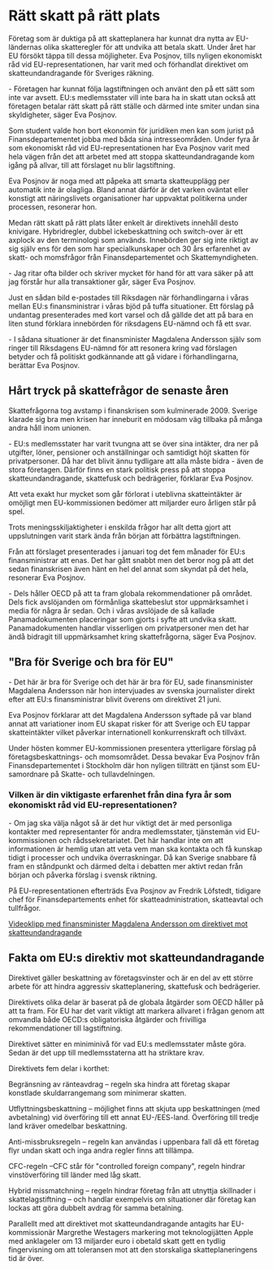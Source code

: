 # Rätt skatt på rätt plats

Företag som är duktiga på att skatteplanera har kunnat dra nytta av EU\-ländernas olika skatteregler för att undvika att betala skatt. Under året har EU försökt täppa till dessa möjligheter. Eva Posjnov, tills nyligen ekonomiskt råd vid EU\-representationen, har varit med och förhandlat direktivet om skatteundandragande för Sveriges räkning.


\- Företagen har kunnat följa lagstiftningen och använt den på ett sätt som inte var avsett. EU:s medlemsstater vill inte bara ha in skatt utan också att företagen betalar rätt skatt på rätt ställe och därmed inte smiter undan sina skyldigheter, säger Eva Posjnov.

Som student valde hon bort ekonomin för juridiken men kan som jurist på Finansdepartementet jobba med båda sina intresseområden. Under fyra år som ekonomiskt råd vid EU\-representationen har Eva Posjnov varit med hela vägen från det att arbetet med att stoppa skatteundandragande kom igång på allvar, till att förslaget nu blir lagstiftning.

Eva Posjnov är noga med att påpeka att smarta skatteupplägg per automatik inte är olagliga. Bland annat därför är det varken oväntat eller konstigt att näringslivets organisationer har uppvaktat politikerna under processen, resonerar hon.

Medan rätt skatt på rätt plats låter enkelt är direktivets innehåll desto knivigare. Hybridregler, dubbel ickebeskattning och switch\-over är ett axplock av den terminologi som används. Innebörden ger sig inte riktigt av sig själv ens för den som har specialkunskaper och 30 års erfarenhet av skatt\- och momsfrågor från Finansdepartementet och Skattemyndigheten.

\- Jag ritar ofta bilder och skriver mycket för hand för att vara säker på att jag förstår hur alla transaktioner går, säger Eva Posjnov.

Just en sådan bild e\-postades till Riksdagen när förhandlingarna i våras mellan EU:s finansministrar i våras bjöd på tuffa situationer. Ett förslag på undantag presenterades med kort varsel och då gällde det att på bara en liten stund förklara innebörden för riksdagens EU\-nämnd och få ett svar.

\- I sådana situationer är det finansminister Magdalena Andersson själv som ringer till Riksdagens EU\-nämnd för att resonera kring vad förslagen betyder och få politiskt godkännande att gå vidare i förhandlingarna, berättar Eva Posjnov.

## Hårt tryck på skattefrågor de senaste åren

Skattefrågorna tog avstamp i finanskrisen som kulminerade 2009\. Sverige klarade sig bra men krisen har inneburit en mödosam väg tillbaka på många andra håll inom unionen.

\- EU:s medlemsstater har varit tvungna att se över sina intäkter, dra ner på utgifter, löner, pensioner och anställningar och samtidigt höjt skatten för privatpersoner. Då har det blivit ännu tydligare att alla måste bidra \- även de stora företagen. Därför finns en stark politisk press på att stoppa skatteundandragande, skattefusk och bedrägerier, förklarar Eva Posjnov.

Att veta exakt hur mycket som går förlorat i uteblivna skatteintäkter är omöjligt men EU\-kommissionen bedömer att miljarder euro årligen står på spel.

Trots meningsskiljaktigheter i enskilda frågor har allt detta gjort att uppslutningen varit stark ända från början att förbättra lagstiftningen.

Från att förslaget presenterades i januari tog det fem månader för EU:s finansministrar att enas. Det har gått snabbt men det beror nog på att det sedan finanskrisen även hänt en hel del annat som skyndat på det hela, resonerar Eva Posjnov.

\- Dels håller OECD på att ta fram globala rekommendationer på området. Dels fick avslöjanden om förmånliga skattebeslut stor uppmärksamhet i media för några år sedan. Och i våras avslöjade de så kallade Panamadokumenten placeringar som gjorts i syfte att undvika skatt. Panamadokumenten handlar visserligen om privatpersoner men det har ändå bidragit till uppmärksamhet kring skattefrågorna, säger Eva Posjnov.

## "Bra för Sverige och bra för EU"

\- Det här är bra för Sverige och det här är bra för EU, sade finansminister Magdalena Andersson när hon intervjuades av svenska journalister direkt efter att EU:s finansministrar blivit överens om direktivet 21 juni.

Eva Posjnov förklarar att det Magdalena Andersson syftade på var bland annat att variationer inom EU skapat risker för att Sverige och EU tappar skatteintäkter vilket påverkar internationell konkurrenskraft och tillväxt.

Under hösten kommer EU\-kommissionen presentera ytterligare förslag på företagsbeskattnings\- och momsområdet. Dessa bevakar Eva Posjnov från Finansdepartementet i Stockholm där hon nyligen tillträtt en tjänst som EU\-samordnare på Skatte\- och tullavdelningen.

### Vilken är din viktigaste erfarenhet från dina fyra år som ekonomiskt råd vid EU\-representationen?

\- Om jag ska välja något så är det hur viktigt det är med personliga kontakter med representanter för andra medlemsstater, tjänstemän vid EU\-kommissionen och rådssekretariatet. Det här handlar inte om att informationen är hemlig utan att veta vem man ska kontakta och få kunskap tidigt i processer och undvika överraskningar. Då kan Sverige snabbare få fram en ståndpunkt och därmed delta i debatten mer aktivt redan från början och påverka förslag i svensk riktning.

På EU\-representationen efterträds Eva Posjnov av Fredrik Löfstedt, tidigare chef för Finansdepartements enhet för skatteadministration, skatteavtal och tullfrågor.

[Videoklipp med finansminister Magdalena Andersson om direktivet mot skatteundandragande](/contentassets/ae4b780bd813414b98feab31282e692d/ekofin-antog-direktiv-mot-skatteflykt/ "Video")

## Fakta om EU:s direktiv mot skatteundandragande

Direktivet gäller beskattning av företagsvinster och är en del av ett större arbete för att hindra aggressiv skatteplanering, skattefusk och bedrägerier.

Direktivets olika delar är baserat på de globala åtgärder som OECD håller på att ta fram. För EU har det varit viktigt att markera allvaret i frågan genom att omvandla både OECD:s obligatoriska åtgärder och frivilliga rekommendationer till lagstiftning.

Direktivet sätter en miniminivå för vad EU:s medlemsstater måste göra. Sedan är det upp till medlemsstaterna att ha striktare krav.

Direktivets fem delar i korthet:

Begränsning av ränteavdrag – regeln ska hindra att företag skapar konstlade skuldarrangemang som minimerar skatten.

Utflyttningsbeskattning – möjlighet finns att skjuta upp beskattningen (med avbetalning) vid överföring till ett annat EU\-/EES\-land. Överföring till tredje land kräver omedelbar beskattning.

Anti\-missbruksregeln – regeln kan användas i uppenbara fall då ett företag flyr undan skatt och inga andra regler finns att tillämpa.

CFC\-regeln –CFC står för "controlled foreign company", regeln hindrar vinstöverföring till länder med låg skatt.

Hybrid missmatchning – regeln hindrar företag från att utnyttja skillnader i skattelagstiftning – och handlar exempelvis om situationer där företag kan lockas att göra dubbelt avdrag för samma betalning.

Parallellt med att direktivet mot skatteundandragande antagits har EU\-kommissionär Margrethe Westagers markering mot teknologijätten Apple med anklageler om 13 miljarder euro i obetald skatt gett en tydlig fingervisning om att toleransen mot att den storskaliga skatteplaneringens tid är över.
